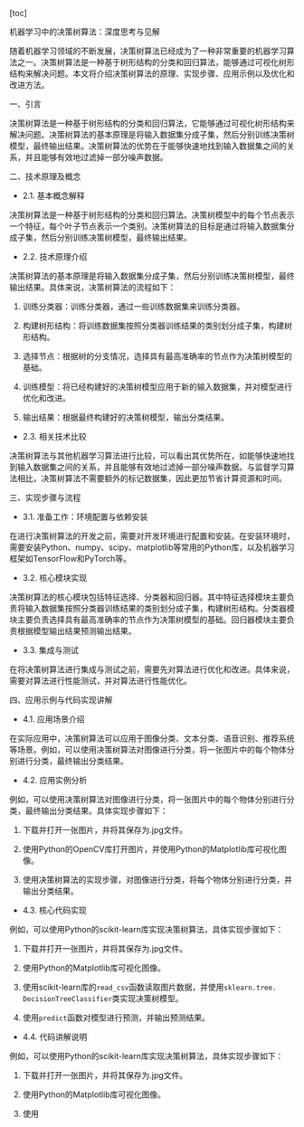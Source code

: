 
[toc]                    
                
                
机器学习中的决策树算法：深度思考与见解

随着机器学习领域的不断发展，决策树算法已经成为了一种非常重要的机器学习算法之一。决策树算法是一种基于树形结构的分类和回归算法，能够通过可视化树形结构来解决问题。本文将介绍决策树算法的原理、实现步骤、应用示例以及优化和改进方法。

一、引言

决策树算法是一种基于树形结构的分类和回归算法，它能够通过可视化树形结构来解决问题。决策树算法的基本原理是将输入数据集分成子集，然后分别训练决策树模型，最终输出结果。决策树算法的优势在于能够快速地找到输入数据集之间的关系，并且能够有效地过滤掉一部分噪声数据。

二、技术原理及概念

- 2.1. 基本概念解释

决策树算法是一种基于树形结构的分类和回归算法。决策树模型中的每个节点表示一个特征，每个叶子节点表示一个类别。决策树算法的目标是通过将输入数据集分成子集，然后分别训练决策树模型，最终输出结果。

- 2.2. 技术原理介绍

决策树算法的基本原理是将输入数据集分成子集，然后分别训练决策树模型，最终输出结果。具体来说，决策树算法的流程如下：

1. 训练分类器：训练分类器，通过一些训练数据集来训练分类器。

2. 构建树形结构：将训练数据集按照分类器训练结果的类别划分成子集，构建树形结构。

3. 选择节点：根据树的分支情况，选择具有最高准确率的节点作为决策树模型的基础。

4. 训练模型：将已经构建好的决策树模型应用于新的输入数据集，并对模型进行优化和改进。

5. 输出结果：根据最终构建好的决策树模型，输出分类结果。

- 2.3. 相关技术比较

决策树算法与其他机器学习算法进行比较，可以看出其优势所在，如能够快速地找到输入数据集之间的关系，并且能够有效地过滤掉一部分噪声数据。与监督学习算法相比，决策树算法不需要额外的标记数据集，因此更加节省计算资源和时间。

三、实现步骤与流程

- 3.1. 准备工作：环境配置与依赖安装

在进行决策树算法的开发之前，需要对开发环境进行配置和安装。在安装环境时，需要安装Python、numpy、scipy、matplotlib等常用的Python库，以及机器学习框架如TensorFlow和PyTorch等。

- 3.2. 核心模块实现

决策树算法的核心模块包括特征选择、分类器和回归器。其中特征选择模块主要负责将输入数据集按照分类器训练结果的类别划分成子集，构建树形结构。分类器模块主要负责选择具有最高准确率的节点作为决策树模型的基础。回归器模块主要负责根据模型输出结果预测输出结果。

- 3.3. 集成与测试

在将决策树算法进行集成与测试之前，需要先对算法进行优化和改进。具体来说，需要对算法进行性能测试，并对算法进行性能优化。

四、应用示例与代码实现讲解

- 4.1. 应用场景介绍

在实际应用中，决策树算法可以应用于图像分类、文本分类、语音识别、推荐系统等场景。例如，可以使用决策树算法对图像进行分类，将一张图片中的每个物体分别进行分类，最终输出分类结果。

- 4.2. 应用实例分析

例如，可以使用决策树算法对图像进行分类，将一张图片中的每个物体分别进行分类，最终输出分类结果。具体实现步骤如下：

1. 下载并打开一张图片，并将其保存为.jpg文件。

2. 使用Python的OpenCV库打开图片，并使用Python的Matplotlib库可视化图像。

3. 使用决策树算法的实现步骤，对图像进行分类，将每个物体分别进行分类，并输出分类结果。

- 4.3. 核心代码实现

例如，可以使用Python的scikit-learn库实现决策树算法，具体实现步骤如下：

1. 下载并打开一张图片，并将其保存为.jpg文件。

2. 使用Python的Matplotlib库可视化图像。

3. 使用scikit-learn库的`read_csv`函数读取图片数据，并使用`sklearn.tree. DecisionTreeClassifier`类实现决策树模型。

4. 使用`predict`函数对模型进行预测，并输出预测结果。

- 4.4. 代码讲解说明

例如，可以使用Python的scikit-learn库实现决策树算法，具体实现步骤如下：

1. 下载并打开一张图片，并将其保存为.jpg文件。

2. 使用Python的Matplotlib库可视化图像。

3. 使用

